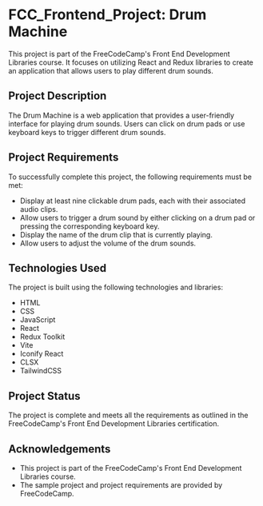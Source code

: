 # FCC_Frontend_Project: Drum Machine

This project is part of the FreeCodeCamp's Front End Development Libraries course. It focuses on utilizing React and Redux libraries to create an application that allows users to play different drum sounds.

## Project Description

The Drum Machine is a web application that provides a user-friendly interface for playing drum sounds. Users can click on drum pads or use keyboard keys to trigger different drum sounds.

## Project Requirements

To successfully complete this project, the following requirements must be met:

- Display at least nine clickable drum pads, each with their associated audio clips.
- Allow users to trigger a drum sound by either clicking on a drum pad or pressing the corresponding keyboard key.
- Display the name of the drum clip that is currently playing.
- Allow users to adjust the volume of the drum sounds.

## Technologies Used

The project is built using the following technologies and libraries:

- HTML
- CSS
- JavaScript
- React
- Redux Toolkit
- Vite
- Iconify React
- CLSX
- TailwindCSS

## Project Status

The project is complete and meets all the requirements as outlined in the FreeCodeCamp's Front End Development Libraries certification.

## Acknowledgements

- This project is part of the FreeCodeCamp's Front End Development Libraries course.
- The sample project and project requirements are provided by FreeCodeCamp.
